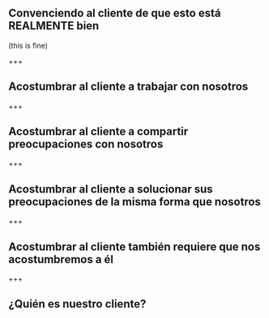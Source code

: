## Convenciendo al cliente de que esto está REALMENTE bien

(this is fine)

+++

## Acostumbrar al cliente a trabajar con nosotros

+++

## Acostumbrar al cliente a compartir preocupaciones con nosotros

+++

## Acostumbrar al cliente a solucionar sus preocupaciones de la misma forma que nosotros

+++

## Acostumbrar al cliente también requiere que nos acostumbremos a él

+++

## ¿Quién es nuestro cliente?
